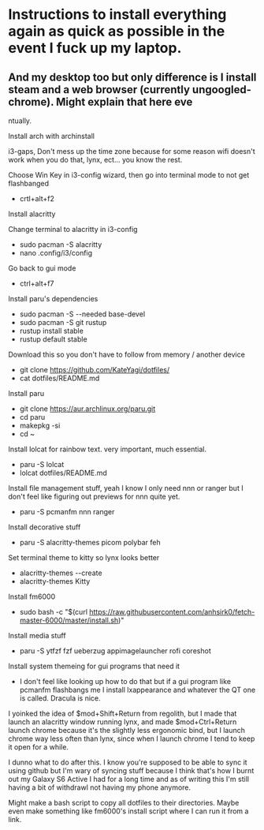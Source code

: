 
# Instructions to install everything again as quick as possible in the event I fuck up my laptop.
## And my desktop too but only difference is I install steam and a web browser (currently ungoogled-chrome). Might explain that here eve
ntually.

Install arch with archinstall

i3-gaps, Don't mess up the time zone because for some reason wifi doesn't work when you do that, lynx, ect... you know the rest.

Choose Win Key in i3-config wizard, then go into terminal mode to not get flashbanged
- crtl+alt+f2

Install alacritty

Change terminal to alacritty in i3-config
- sudo pacman -S alacritty 
- nano .config/i3/config


Go back to gui mode
- ctrl+alt+f7


Install paru's dependencies
- sudo pacman -S --needed base-devel
- sudo pacman -S git rustup
- rustup install stable
- rustup default stable


Download this so you don't have to follow from memory / another device
- git clone https://github.com/KateYagi/dotfiles/
- cat dotfiles/README.md


Install paru
- git clone https://aur.archlinux.org/paru.git
- cd paru
- makepkg -si
- cd ~

Install lolcat for rainbow text. very important, much essential.
- paru -S lolcat
- lolcat dotfiles/README.md

Install file management stuff, yeah I know I only need nnn or ranger but I don't feel like figuring out previews for nnn quite yet.
- paru -S pcmanfm nnn ranger

Install decorative stuff
- paru -S alacritty-themes picom polybar feh

Set terminal theme to kitty so lynx looks better
- alacritty-themes --create
- alacritty-themes Kitty

Install fm6000
- sudo bash -c "$(curl https://raw.githubusercontent.com/anhsirk0/fetch-master-6000/master/install.sh)"


Install media stuff
- paru -S ytfzf fzf ueberzug appimagelauncher rofi coreshot

Install system themeing for gui programs that need it
- I don't feel like looking up how to do that but if a gui program like pcmanfm flashbangs me I install lxappearance and whatever the QT one is called. Dracula is nice.

I yoinked the idea of $mod+Shift+Return from regolith, but I made that launch an alacritty window running lynx, and made $mod+Ctrl+Return launch chrome because it's the slightly less ergonomic bind, but I launch chrome way less often than lynx, since when I launch chrome I tend to keep it open for a while. 

I dunno what to do after this. I know you're supposed to be able to sync it using github but I'm wary of syncing stuff because I think that's how I burnt out my Galaxy S6 Active I had for a long time and as of writing this I'm still having a bit of withdrawl not having my phone anymore.

Might make a bash script to copy all dotfiles to their directories. Maybe even make something like fm6000's install script where I can run it from a link.
